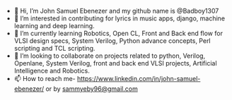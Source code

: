 - 👋 Hi, I’m John Samuel Ebenezer and my github name is @Badboy1307
- 👀 I’m interested in contributing for lyrics in music apps, django, machine learning and deep learning.
- 🌱 I’m currently learning Robotics, Open CL, Front and Back end flow for VLSI design specs, System Verilog, Python advance concepts, Perl scripting and TCL scripting.
- 💞️ I’m looking to collaborate on projects related to python, Verilog, Openlane, System Verilog, front and back end VLSI projects, Artificial Intelligence and Robotics. 
- 📫 How to reach me- https://www.linkedin.com/in/john-samuel-ebenezer/ or by sammyeby96@gmail.com 

<!---
Badboy1307/Badboy1307 is a ✨ special ✨ repository because its `README.md` (this file) appears on your GitHub profile.
You can click the Preview link to take a look at your changes.
--->
